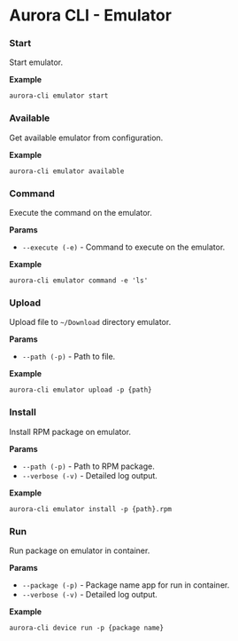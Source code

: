 # Aurora CLI - Emulator

### Start 

Start emulator.

**Example**

```shell
aurora-cli emulator start
```

### Available 

Get available emulator from configuration.

**Example**

```shell
aurora-cli emulator available
```

### Command 

Execute the command on the emulator.

**Params**

* `--execute (-e)` - Command to execute on the emulator.

**Example**

```shell
aurora-cli emulator command -e 'ls'
```

### Upload 

Upload file to `~/Download` directory emulator.

**Params**

* `--path (-p)` - Path to file.

**Example**

```shell
aurora-cli emulator upload -p {path}
```

### Install 

Install RPM package on emulator.

**Params**

* `--path (-p)` - Path to RPM package.
* `--verbose (-v)` - Detailed log output.

**Example**

```shell
aurora-cli emulator install -p {path}.rpm
```

### Run 

Run package on emulator in container.

**Params**

* `--package (-p)` - Package name app for run in container.
* `--verbose (-v)` - Detailed log output.

**Example**

```shell
aurora-cli device run -p {package name}
```
